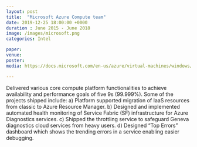 ```yaml
---
layout: post
title:  "Microsoft Azure Compute team"
date: 2019-12-25 18:00:00 +0000
duration : June 2015 - June 2018
image: /images/microsoft.png
categories: Intel

paper:
venue: 
poster: 
media: https://docs.microsoft.com/en-us/azure/virtual-machines/windows/migration-classic-resource-manager-overview

---
```

Delivered various core compute platform functionalities to achieve availability and performance goals of five 9s (99.999%). Some of the projects shipped include: a) Platform supported migration of IaaS resources from classic to Azure Resource Manager. b) Designed and implemented automated health monitoring of Service Fabric (SF) infrastructure for Azure Diagnostics services. c) Shipped the throttling service to safeguard Geneva diagnostics cloud services from heavy users. d) Designed “Top Errors” dashboard which shows the trending errors in a service enabling easier debugging.
